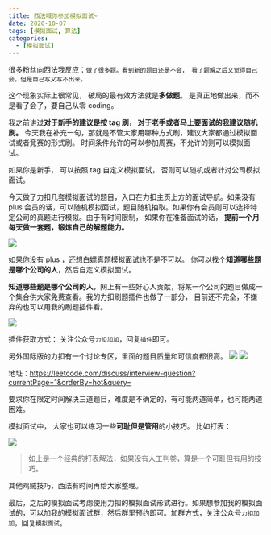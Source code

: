 ```yaml
---
title: 西法喊你参加模拟面试~
date: 2020-10-07
tags: [模拟面试, 算法]
categories:
  - [模拟面试]
---
```


很多粉丝向西法我反应：`做了很多题。看到新的题目还是不会， 看了题解之后又觉得自己会，但是自己写又写不出来。`

这个现象实际上很常见， 破局的最有效方法就是**多做题**。 是真正地做出来，而不是看了会了，要自己从零 coding。

我之前讲过**对于新手的建议是按 tag 刷， 对于老手或者马上要面试的我建议随机刷。** 今天我在补充一句，那就是不管大家用哪种方式刷，建议大家都通过模拟面试或者竞赛的形式刷。 时间条件允许的可以参加周赛，不允许的则可以模拟面试。

<!-- more -->

如果你是新手， 可以按照 tag 自定义模拟面试， 否则可以随机或者针对公司模拟面试。

今天做了力扣几套模拟面试的题目，入口在力扣主页上方的面试导航。如果没有 plus 会员的话，可以随机模拟面试，题目随机抽取。如果你有会员则可以选择特定公司的真题进行模拟。由于有时间限制， 如果你在准备面试的话， **提前一个月每天做一套题，锻炼自己的解题能力。**

![](https://cdn.jsdelivr.net/gh/azl397985856/cdn/2020-10-7/1602069105422-image.png)

如果你没有 plus ，还想白嫖真题模拟面试也不是不可以。 你可以找个**知道哪些题是哪个公司的人**，然后自定义模拟面试。

**知道哪些题是哪个公司的人**，网上有一些好心人贡献，将某一个公司的题目做成一个集合供大家免费查看。我的力扣刷题插件也做了一部分， 目前还不完全，不嫌弃的也可以用我的刷题插件看。

![](https://cdn.jsdelivr.net/gh/azl397985856/cdn/2020-10-7/1602068752670-image.png)

插件获取方式： 关注公众号`力扣加加`，回复`插件`即可。

另外国际版的力扣有一个讨论专区，里面的题目质量和可信度都很高。
![](https://cdn.jsdelivr.net/gh/azl397985856/cdn/2020-10-7/1602068616740-image.png)
![](https://cdn.jsdelivr.net/gh/azl397985856/cdn/2020-10-7/1602068793587-image.png)

地址：https://leetcode.com/discuss/interview-question?currentPage=1&orderBy=hot&query=

要求你在限定时间解决三道题目，难度是不确定的，有可能两道简单，也可能两道困难。

模拟面试中， 大家也可以练习一些**可耻但是管用**的小技巧。 比如打表：

![](https://cdn.jsdelivr.net/gh/azl397985856/cdn/2020-10-7/1602068231326-image.png)

> 如上是一个经典的打表解法，如果没有人工判卷，算是一个可耻但有用的技巧。

其他鸡贼技巧，西法有时间再给大家整理。

最后，之后的模拟面试考虑使用力扣的模拟面试形式进行。如果想参加我的模拟面试的，可以加我的模拟面试群，然后群里预约即可。加群方式，关注公众号`力扣加加`，回复`模拟面试`。
